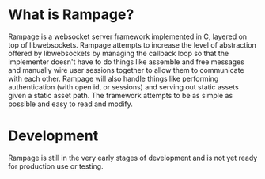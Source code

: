What is Rampage?
================
Rampage is a websocket server framework implemented in C, layered on top of
libwebsockets. Rampage attempts to increase the level of abstraction offered by
libwebsockets by managing the callback loop so that the implementer doesn't have
to do things like assemble and free messages and manually wire user sessions
together to allow them to communicate with each other. Rampage will also handle
things like performing authentication (with open id, or sessions) and serving
out static assets given a static asset path. The framework attempts to be as
simple as possible and easy to read and modify.

Development
===========
Rampage is still in the very early stages of development and is not yet ready
for production use or testing.
